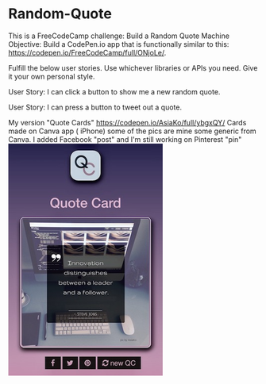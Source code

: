 # Random-Quote

This is a FreeCodeCamp challenge: Build a Random Quote Machine
Objective: Build a CodePen.io app that is functionally similar to this: https://codepen.io/FreeCodeCamp/full/ONjoLe/.

Fulfill the below user stories. Use whichever libraries or APIs you need. Give it your own personal style.

User Story: I can click a button to show me a new random quote.

User Story: I can press a button to tweet out a quote.

My version "Quote Cards" https://codepen.io/AsiaKo/full/ybgxQY/ 
Cards made on Canva app ( iPhone) some of the pics are mine some generic from Canva. 
I added Facebook "post" and I'm still working on Pinterest "pin" 
![](QC.jpg)
